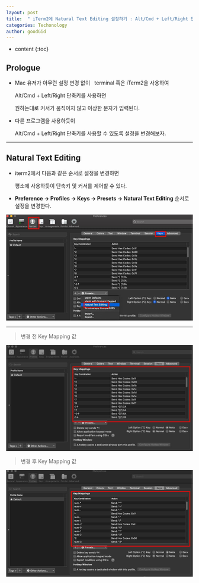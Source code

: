 ```yaml
---
layout: post
title:  " iTerm2에 Natural Text Editing 설정하기 : Alt/Cmd + Left/Right 단축키 사용 "
categories: Techonology
author: goodGid
---
```

* content
{:toc}

## Prologue

* Mac 유저가 아무런 설정 변경 없이
 
  terminal 혹은 iTerm2을 사용하여

  Alt/Cmd + Left/Right 단축키를 사용하면 

  원하는대로 커서가 움직이지 않고 이상한 문자가 입력된다.

* 다른 프로그램을 사용하듯이 

  Alt/Cmd + Left/Right 단축키를 사용할 수 있도록 설정을 변경해보자.




---

## Natural Text Editing

* iterm2에서 다음과 같은 순서로 설정을 변경하면

  평소에 사용하듯이 단축키 및 커서를 제어할 수 있다.

* **Preference -> Profiles -> Keys -> Presets -> Natural Text Editing** 순서로 설정을 변경한다.

![](/assets/img/tech/iTerm2-Natural-Text-Editing_2.jpg)


---

> 변경 전 Key Mapping 값

![](/assets/img/tech/iTerm2-Natural-Text-Editing_1.jpg)

> 변경 후 Key Mapping 값

![](/assets/img/tech/iTerm2-Natural-Text-Editing_3.jpg)
